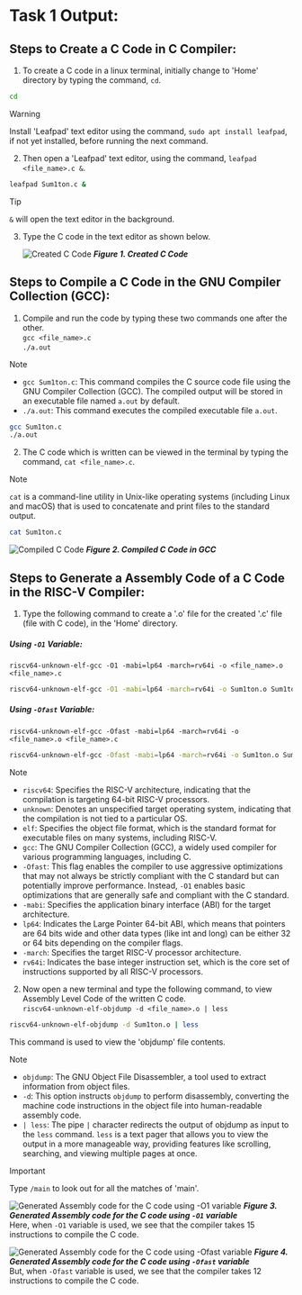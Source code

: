 # Task 1 Output:
## Steps to Create a C Code in C Compiler:
1. To create a C code in a linux terminal, initially change to 'Home' directory by typing the command, `cd`.
```bash
cd
```
> [!WARNING]
> Install 'Leafpad' text editor using the command, `sudo apt install leafpad`, if not yet installed, before running the next command.
2. Then open a 'Leafpad' text editor, using the command, `leafpad <file_name>.c &`.
```bash
leafpad Sum1ton.c &
```
> [!TIP]
> `&` will open the text editor in the background.

3. Type the C code in the text editor as shown below.

   ![Created C Code](https://github.com/user-attachments/assets/cc5f856b-516a-4e10-a154-325292aefda6)
   ***Figure 1. Created C Code***

## Steps to Compile a C Code in the GNU Compiler Collection (GCC):
1. Compile and run the code by typing these two commands one after the other. <br/>
   `gcc <file_name>.c` <br/>
   `./a.out`
> [!NOTE]
> * `gcc Sum1ton.c`: This command compiles the C source code file using the GNU Compiler Collection (GCC). The compiled output will be stored in an executable file named `a.out` by default. <br/>
> * `./a.out`: This command executes the compiled executable file `a.out`.
```bash
gcc Sum1ton.c
./a.out
```
2. The C code which is written can be viewed in the terminal by typing the command, `cat <file_name>.c`.
> [!NOTE]
> `cat` is a command-line utility in Unix-like operating systems (including Linux and macOS) that is used to concatenate and print files to the standard output.
```bash
cat Sum1ton.c
```

   ![Compiled C Code](https://github.com/user-attachments/assets/b1a4fa76-8b74-43ec-a888-12e84e3f1331)
   ***Figure 2. Compiled C Code in GCC***

## Steps to Generate a Assembly Code of a C Code in the RISC-V Compiler:
1. Type the following command to create a '.o' file for the created '.c' file (file with C code), in the 'Home' directory. <br/>
##### Using `-O1` Variable:
   `riscv64-unknown-elf-gcc -O1 -mabi=lp64 -march=rv64i -o <file_name>.o <file_name>.c`
```bash
riscv64-unknown-elf-gcc -O1 -mabi=lp64 -march=rv64i -o Sum1ton.o Sum1ton.c
```
##### Using `-Ofast` Variable:
   `riscv64-unknown-elf-gcc -Ofast -mabi=lp64 -march=rv64i -o <file_name>.o <file_name>.c`
```bash
riscv64-unknown-elf-gcc -Ofast -mabi=lp64 -march=rv64i -o Sum1ton.o Sum1ton.c
```
> [!NOTE]
> * `riscv64`: Specifies the RISC-V architecture, indicating that the compilation is targeting 64-bit RISC-V processors. <br/>
> * `unknown`: Denotes an unspecified target operating system, indicating that the compilation is not tied to a particular OS. <br/>
> * `elf`: Specifies the object file format, which is the standard format for executable files on many systems, including RISC-V. <br/>
> * `gcc`: The GNU Compiler Collection (GCC), a widely used compiler for various programming languages, including C. <br/>
> * `-Ofast`: This flag enables the compiler to use aggressive optimizations that may not always be strictly compliant with the C standard but can potentially improve performance. Instead, `-O1` enables basic optimizations that are generally safe and compliant with the C standard. <br/>
> * `-mabi`: Specifies the application binary interface (ABI) for the target architecture. <br/>
> * `lp64`: Indicates the Large Pointer 64-bit ABI, which means that pointers are 64 bits wide and other data types (like int and long) can be either 32 or 64 bits depending on the compiler flags. <br/>
> * `-march`: Specifies the target RISC-V processor architecture. <br/>
> * `rv64i`: Indicates the base integer instruction set, which is the core set of instructions supported by all RISC-V processors. <br/>

2. Now open a new terminal and type the following command, to view Assembly Level Code of the written C code. <br/>
   `riscv64-unknown-elf-objdump -d <file_name>.o | less`
```bash
riscv64-unknown-elf-objdump -d Sum1ton.o | less
```
   This command is used to view the 'objdump' file contents.
> [!NOTE]
> * `objdump`: The GNU Object File Disassembler, a tool used to extract information from object files. <br/>
> * `-d`: This option instructs `objdump` to perform disassembly, converting the machine code instructions in the object file into human-readable assembly code. <br/>
> * `| less`: The pipe `|` character redirects the output of objdump as input to the `less` command. `less` is a text pager that allows you to view the output in a more manageable way, providing features like scrolling, searching, and viewing multiple pages at once. <br/>

> [!IMPORTANT]
> Type `/main` to look out for all the matches of 'main'.

   ![Generated Assembly code for the C code using `-O1` variable](https://github.com/user-attachments/assets/1767b985-86a1-4bb6-96ec-7a2cc144dfef)
   ***Figure 3. Generated Assembly code for the C code using `-O1` variable*** </br>
   Here, when `-O1` variable is used, we see that the compiler takes 15 instructions to compile the C code.

   ![Generated Assembly code for the C code using `-Ofast` variable](https://github.com/user-attachments/assets/e82c6220-c96b-44c0-b95f-d7e0014a3520)
   ***Figure 4. Generated Assembly code for the C code using `-Ofast` variable*** </br>
   But, when `-Ofast` variable is used, we see that the compiler takes 12 instructions to compile the C code.
